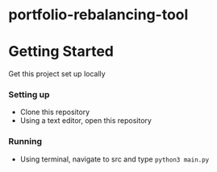 # portfolio-rebalancing-tool

# Getting Started
Get this project set up locally
### Setting up
* Clone this repository
* Using a text editor, open this repository
### Running
* Using terminal, navigate to src and type `python3 main.py`
